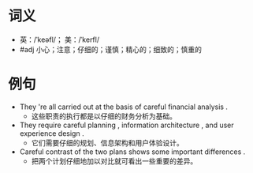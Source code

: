 # 词义
- 英：/ˈkeəfl/； 美：/ˈkerfl/
- #adj 小心；注意；仔细的；谨慎；精心的；细致的；慎重的
# 例句
- They 're all carried out at the basis of careful financial analysis .
	- 这些职责的执行都是以仔细的财务分析为基础。
- They require careful planning , information architecture , and user experience design .
	- 它们需要仔细的规划、信息架构和用户体验设计。
- Careful contrast of the two plans shows some important differences .
	- 把两个计划仔细地加以对比就可看出一些重要的差异。
